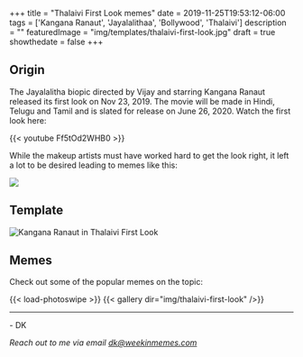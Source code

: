 +++
title = "Thalaivi First Look memes"
date = 2019-11-25T19:53:12-06:00
tags = ['Kangana Ranaut', 'Jayalalithaa', 'Bollywood', 'Thalaivi']
description = ""
featuredImage = "img/templates/thalaivi-first-look.jpg"
draft = true
showthedate = false
+++

## Origin

The Jayalalitha biopic directed by Vijay and starring Kangana Ranaut released its first look on Nov 23, 2019. The movie will be made in Hindi, Telugu and Tamil and is slated for release on June 26, 2020. Watch the first look here:

<!--more-->
{{< youtube Ff5tOd2WHB0 >}}

While the makeup artists must have worked hard to get the look right, it left a lot to be desired leading to memes like this:

![](img/thalaivi-first-look/thalaivi-first-look-016.png)


## Template

![Kangana Ranaut in Thalaivi First Look](img/templates/thalaivi-first-look.jpg)

## Memes

Check out some of the popular memes on the topic:

{{< load-photoswipe >}}
{{< gallery dir="img/thalaivi-first-look" />}}


---
\- DK

*Reach out to me via email dk@weekinmemes.com*